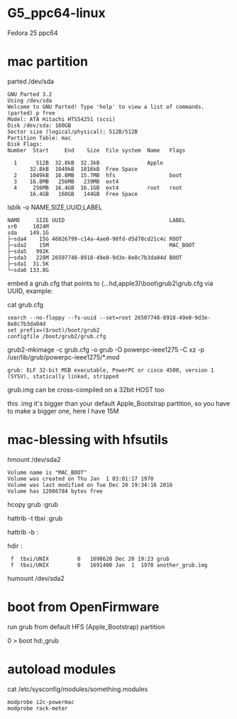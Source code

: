 # G5_ppc64-linux

Fedora 25 ppc64

# mac partition
parted /dev/sda
   
    GNU Parted 3.2
    Using /dev/sda
    Welcome to GNU Parted! Type 'help' to view a list of commands.
    (parted) p free                                    
    Model: ATA Hitachi HTS54251 (scsi)
    Disk /dev/sda: 160GB
    Sector size (logical/physical): 512B/512B
    Partition Table: mac
    Disk Flags: 
    Number  Start     End    Size  File system  Name   Flags
    
      1      512B  32.8kB  32.3kB               Apple
           32.8kB  1049kB  1016kB  Free Space
      2    1049kB  16.8MB  15.7MB  hfs                 boot
      3    16.8MB   256MB   239MB  ext4
      4     256MB  16.4GB  16.1GB  ext4         root   root
           16.4GB   160GB   144GB  Free Space

lsblk -o NAME,SIZE,UUID,LABEL

    NAME     SIZE UUID                                 LABEL
    sr0     1024M                                      
    sda    149.1G                                      
    ├─sda4    15G 46026799-c14a-4ae0-98fd-d5d70cd21c4c ROOT
    ├─sda2    15M                                      MAC_BOOT
    ├─sda5   992K                                      
    ├─sda3   228M 26507748-8918-49e0-9d3e-8e8c7b3da04d BOOT
    ├─sda1  31.5K                                      
    └─sda6 133.8G                                      

embed a grub.cfg that points to (...hd,apple3)\boot\grub2\grub.cfg via UUID, example:

cat grub.cfg

    search --no-floppy --fs-uuid --set=root 26507748-8918-49e0-9d3e-8e8c7b3da04d
    set prefix=($root)/boot/grub2
    configfile /boot/grub2/grub.cfg

grub2-mkimage -c grub.cfg -o grub -O powerpc-ieee1275 -C xz -p /usr/lib/grub/powerpc-ieee1275/*.mod

    grub: ELF 32-bit MSB executable, PowerPC or cisco 4500, version 1 (SYSV), statically linked, stripped

grub.img can be cross-compiled on a 32bit HOST too

this .img it's bigger than your default Apple_Bootstrap partition, so you have to make a bigger one, here I have 15M

# mac-blessing with hfsutils
hmount /dev/sda2

    Volume name is "MAC_BOOT"
    Volume was created on Thu Jan  1 03:01:17 1970
    Volume was last modified on Tue Dec 20 19:34:16 2016
    Volume has 12086784 bytes free

hcopy grub :grub

hattrib -t tbxi :grub

hattrib -b :

hdir :

     f  tbxi/UNIX         0   1698620 Dec 20 19:23 grub
     f  tbxi/UNIX         0   1691400 Jan  1  1970 another_grub.img

humount /dev/sda2

# boot from OpenFirmware
run grub from default HFS (Apple_Bootstrap) partition

0 > boot hd:,grub

# autoload modules
cat /etc/sysconfig/modules/something.modules

    modprobe i2c-powermac
    modprobe rack-meter


